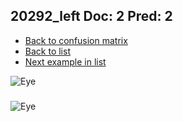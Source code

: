 ## 20292_left Doc: 2 Pred: 2
- [Back to confusion matrix](https://github.com/juliandewit/kaggle_retinopathy/blob/master/matrix.md)
- [Back to list](https://github.com/juliandewit/kaggle_retinopathy/blob/master/lists/22/list.md)
- [Next example in list](https://github.com/juliandewit/kaggle_retinopathy/blob/master/lists/22/20/20299_left.md)

![Eye](https://retinopaty.blob.core.windows.net/size1024/20292_left_2.jpeg)

### 

![Eye]()
